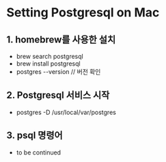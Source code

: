# Setting Postgresql on Mac

## 1. homebrew를 사용한 설치

* brew search postgresql
* brew install postgresql
* postgres --version // 버전 확인

## 2. Postgresql 서비스 시작

* postgres -D /usr/local/var/postgres

## 3. psql 명령어 

* to be continued